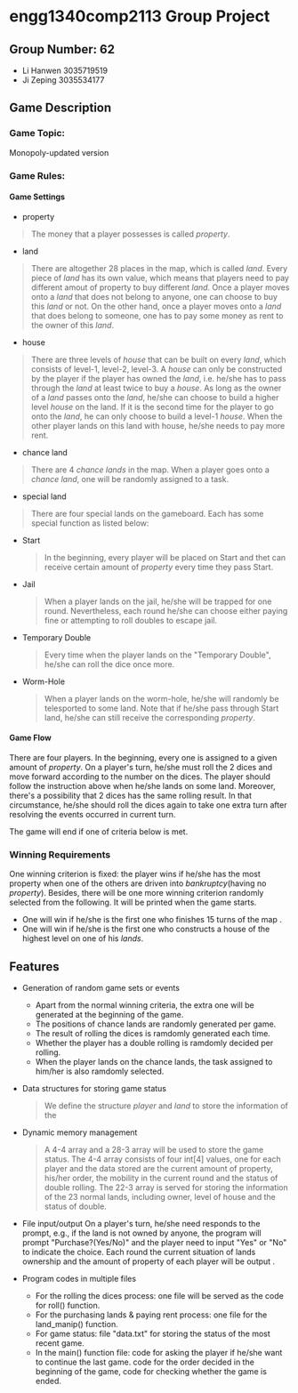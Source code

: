# engg1340comp2113 Group Project #
## Group Number: 62
* Li Hanwen 3035719519
* Ji Zeping 3035534177
## Game Description
### Game Topic:
Monopoly-updated version
### Game Rules:
#### Game Settings
* property
> The money that a player possesses is called *property*.
* land
> There are altogether 28 places in the map, which is called *land*. Every piece of *land* has its own value, which means that players need to pay different amout of property to buy different *land*.
> Once a player moves onto a *land* that does not belong to anyone, one can choose to buy this *land* or not. On the other hand, once a player moves onto a *land* that does belong to someone, one has to pay some money as rent to the owner of this *land*.
* house
> There are three levels of *house* that can be built on every *land*, which consists of level-1, level-2, level-3.
> A *house* can only be constructed by the player if the player has owned the *land*, i.e. he/she has to pass through the *land* at least twice to buy a *house*. As long as the owner of a *land* passes onto the *land*, he/she can choose to build a higher level *house* on the land. If it is the second time for the player to go onto the *land*, he can only choose to build a level-1 *house*. When the other player lands on this land with house, he/she needs to pay more rent. 
* chance land
> There are 4 *chance lands* in the map. When a player goes onto a *chance land*, one will be randomly assigned to a task.
* special land
> There are four special lands on the gameboard. Each has some special function as listed below:
   - Start
     > In the beginning, every player will be placed on Start and thet can receive certain amount of *property* every time they pass Start.
   - Jail
     > When a player lands on the jail, he/she will be trapped for one round. Nevertheless, each round he/she can choose either paying fine or attempting to roll doubles to escape jail.
   - Temporary Double
     > Every time when the player lands on the "Temporary Double", he/she can roll the dice once more.
   - Worm-Hole
     > When a player lands on the worm-hole, he/she will randomly be telesported to some land. Note that if he/she pass through Start land, he/she can still receive the corresponding *property*.

#### Game Flow
There are four players. In the beginning, every one is assigned to a given amount of *property*. On a player's turn, he/she must roll the 2 dices and move forward according to the number on the dices. The player should follow the instruction above when he/she lands on some land. Moreover, there's a possibility that 2 dices has the same rolling result. In that circumstance, he/she should roll the dices again to take one extra turn after resolving the events occurred in current turn.

The game will end if one of criteria below is met.    

### Winning Requirements
One winning criterion is fixed: the player wins if he/she has the most property when one of the others are driven into *bankruptcy*(having no *property*). Besides, there will be one more winning criterion randomly selected from the following. It will be printed when the game starts. 
* One will win if he/she is the first one who finishes 15 turns of the map .
* One will win if he/she is the first one who constructs a house of the highest level on one of his *lands*.

## Features
* Generation of random game sets or events
  - Apart from the normal winning criteria, the extra one will be generated at the beginning of the game.
  - The positions of chance lands are randomly generated per game. 
  - The result of rolling the dices is ramdomly generated each time.
  - Whether the player has a double rolling is ramdomly decided per rolling. 
  - When the player lands on the chance lands, the task assigned to him/her is also ramdomly selected.
* Data structures for storing game status
  >We define the structure *player* and *land* to store the information of the 
* Dynamic memory management
  >A 4-4 array and a 28-3 array will be used to store the game status. The 4-4 array consists of four int[4] values, one for each player and the data stored are the current amount of property, his/her order, the mobility in the current round and the status of double rolling. The 22-3 array is served for storing the information of the 23 normal lands, including owner, level of house and the status of double. 
* File input/output
    On a player's turn, he/she need responds to the prompt, e.g., if the land is not owned by anyone, the program will prompt "Purchase?(Yes/No)" and the player need to input "Yes" or "No" to indicate the choice.
   Each round the current situation of lands ownership and the amount of property of each player will be output .
* Program codes in multiple files
   
  - For the rolling the dices process: one file will be served as the code for roll() function.
  - For the purchasing lands & paying rent process: one file for the land_manip() function.
  - For game status: file "data.txt" for storing the status of the most recent game.
  - In the main() function file:  code for asking the player if he/she want to continue the last game. code for the order decided in the beginning of the game, code for checking whether the game is ended.
